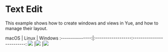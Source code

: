 # Text Edit

This example shows how to create windows and views in Yue, and how to manage
their layout.

  macOS          |       Linux       |  Windows
:---------------:|:------------------:-------------------------:
![][mac-editor]  |![][linux-editor]  |![][win-editor]

[mac-editor]: https://cdn.rawgit.com/yue/yue-app-samples/10cc39d9/editor/screenshots/mac_editor.png
[linux-editor]: https://cdn.rawgit.com/yue/yue-app-samples/10cc39d9/editor/screenshots/linux_editor.png
[win-editor]: https://cdn.rawgit.com/yue/yue-app-samples/10cc39d9/editor/screenshots/win_editor.png
